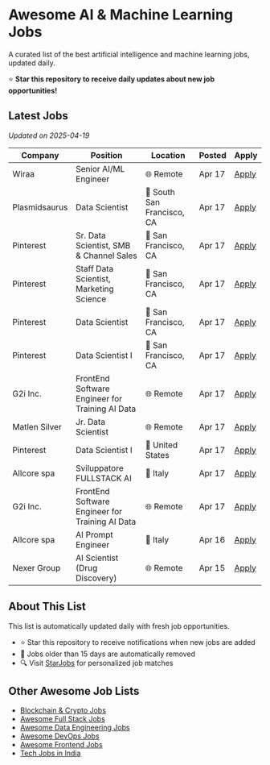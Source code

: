 # Awesome AI & Machine Learning Jobs

A curated list of the best artificial intelligence and machine learning jobs, updated daily.

⭐ **Star this repository to receive daily updates about new job opportunities!**

## Latest Jobs

*Updated on 2025-04-19*

| Company | Position | Location | Posted | Apply |
| ------- | -------- | -------- | ------ | ------ |
| Wiraa | Senior AI/ML Engineer | 🌐 Remote | Apr 17 | [Apply](https://starjobs.dev/jobs/0d748522929c4852a2e7218f363e2271?utm=github) |
| Plasmidsaurus | Data Scientist | 📍 South San Francisco, CA | Apr 17 | [Apply](https://starjobs.dev/jobs/b3faa2b43f1544bc886c2ec9da9124c4?utm=github) |
| Pinterest | Sr. Data Scientist, SMB & Channel Sales | 📍 San Francisco, CA | Apr 17 | [Apply](https://starjobs.dev/jobs/0bfe75e917fd4748890ed2484acf7b22?utm=github) |
| Pinterest | Staff Data Scientist, Marketing Science | 📍 San Francisco, CA | Apr 17 | [Apply](https://starjobs.dev/jobs/1e9a6c5c565147e2ad6f0aa925638ebb?utm=github) |
| Pinterest | Data Scientist | 📍 San Francisco, CA | Apr 17 | [Apply](https://starjobs.dev/jobs/9f0375132b74438db558e7e31503ce7a?utm=github) |
| Pinterest | Data Scientist I | 📍 San Francisco, CA | Apr 17 | [Apply](https://starjobs.dev/jobs/269e35537fef4f7d9f9f56279680803c?utm=github) |
| G2i Inc. | FrontEnd Software Engineer for Training AI Data | 🌐 Remote | Apr 17 | [Apply](https://starjobs.dev/jobs/43e43f1505bd4920a8cba6c12022b21f?utm=github) |
| Matlen Silver | Jr. Data Scientist | 🌐 Remote | Apr 17 | [Apply](https://starjobs.dev/jobs/11806323cc334dfa9a59a79d720a29a1?utm=github) |
| Pinterest | Data Scientist I | 📍 United States | Apr 17 | [Apply](https://starjobs.dev/jobs/cab26319cd574c73acf505eedcc3ec87?utm=github) |
| Allcore spa | Sviluppatore FULLSTACK AI | 📍 Italy | Apr 17 | [Apply](https://starjobs.dev/jobs/e39dff5ac24140f0bd2c29198c3b548f?utm=github) |
| G2i Inc. | FrontEnd Software Engineer for Training AI Data | 🌐 Remote | Apr 17 | [Apply](https://starjobs.dev/jobs/f7886531f8b94ed78db940f02d89d36f?utm=github) |
| Allcore spa | AI Prompt Engineer | 📍 Italy | Apr 16 | [Apply](https://starjobs.dev/jobs/473b26070ade45e28bacf592b07b42a2?utm=github) |
| Nexer Group | AI Scientist (Drug Discovery) | 🌐 Remote | Apr 15 | [Apply](https://starjobs.dev/jobs/403cc1475d384fb281134edc1523e8fd?utm=github) |


## About This List

This list is automatically updated daily with fresh job opportunities.

* ⭐ Star this repository to receive notifications when new jobs are added
* 🔄 Jobs older than 15 days are automatically removed
* 🔍 Visit [StarJobs](https://starjobs.dev?utm=github) for personalized job matches

## Other Awesome Job Lists

* [Blockchain & Crypto Jobs](https://github.com/bansalnagesh/blockchain-crypto-jobs)
* [Awesome Full Stack Jobs](https://github.com/bansalnagesh/awesome-fullstack-jobs)
* [Awesome Data Engineering Jobs](https://github.com/bansalnagesh/awesome-data-jobs)
* [Awesome DevOps Jobs](https://github.com/bansalnagesh/awesome-devops-jobs)
* [Awesome Frontend Jobs](https://github.com/bansalnagesh/awesome-frontend-jobs)
* [Tech Jobs in India](https://github.com/bansalnagesh/tech-jobs-india)
